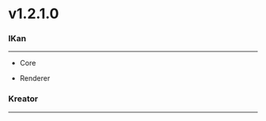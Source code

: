 # v1.2.1.0

### IKan
----------------------------------------------------------------------------------------------------------------------
  - Core
    
  - Renderer

### Kreator
----------------------------------------------------------------------------------------------------------------------
